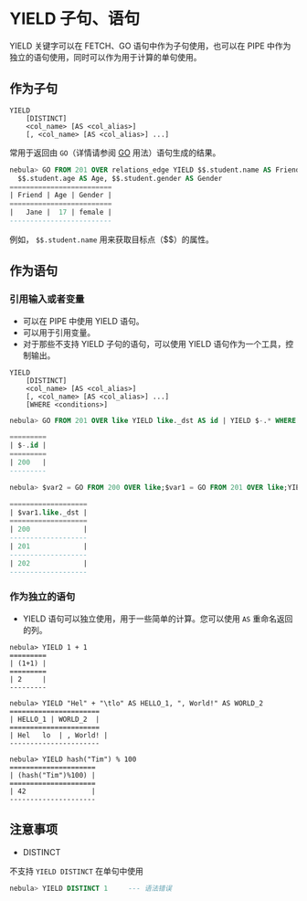 # YIELD 子句、语句

YIELD 关键字可以在 FETCH、GO 语句中作为子句使用，也可以在 PIPE 中作为独立的语句使用，同时可以作为用于计算的单句使用。

## 作为子句

```
YIELD
    [DISTINCT]
    <col_name> [AS <col_alias>]
    [, <col_name> [AS <col_alias>] ...]
```

常用于返回由 `GO`（详情请参阅 [GO](go-syntax.md) 用法）语句生成的结果。

```SQL
nebula> GO FROM 201 OVER relations_edge YIELD $$.student.name AS Friend, \
  $$.student.age AS Age, $$.student.gender AS Gender
=========================
| Friend | Age | Gender |
=========================
|   Jane |  17 | female |
-------------------------
```

例如， `$$.student.name` 用来获取目标点（$$）的属性。

## 作为语句

### 引用输入或者变量

- 可以在 PIPE 中使用 YIELD 语句。
- 可以用于引用变量。
- 对于那些不支持 YIELD 子句的语句，可以使用 YIELD 语句作为一个工具，控制输出。

```
YIELD
    [DISTINCT]
    <col_name> [AS <col_alias>]
    [, <col_name> [AS <col_alias>] ...]
    [WHERE <conditions>]
```

```SQL
nebula> GO FROM 201 OVER like YIELD like._dst AS id | YIELD $-.* WHERE $-.id == 200;

=========
| $-.id |
=========
| 200   |
---------

nebula> $var2 = GO FROM 200 OVER like;$var1 = GO FROM 201 OVER like;YIELD $var1.* UNION YIELD $var2.*;

===================
| $var1.like._dst |
===================
| 200             |
-------------------
| 201             |
-------------------
| 202             |
-------------------
```

### 作为独立的语句

- YIELD 语句可以独立使用，用于一些简单的计算。您可以使用 `AS` 重命名返回的列。

```
nebula> YIELD 1 + 1
=========
| (1+1) |
=========
| 2     |
---------

nebula> YIELD "Hel" + "\tlo" AS HELLO_1, ", World!" AS WORLD_2
======================
| HELLO_1 | WORLD_2  |
======================
| Hel	lo  | , World! |
----------------------

nebula> YIELD hash("Tim") % 100
=====================
| (hash("Tim")%100) |
=====================
| 42                |
---------------------

```

## 注意事项

* DISTINCT

不支持 `YIELD DISTINCT` 在单句中使用

```SQL
nebula> YIELD DISTINCT 1     --- 语法错误
```
